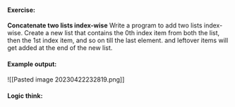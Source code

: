 #### Exercise:
**Concatenate two lists index-wise**
	Write a program to add two lists index-wise. Create a new list that contains the 0th index item from both the list, then the 1st index item, and so on till the last element. and leftover items will get added at the end of the new list.

#### Example output:

![[Pasted image 20230422232819.png]]

#### Logic think:
